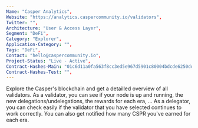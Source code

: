 ```yaml
---
Name: "Casper Analytics",
Website: "https://analytics.caspercommunity.io/validators",
Twitter: "",
Architecture: "User & Access Layer",
Segment: "DeFi",
Category: "Explorer",
Application-Category: "",
Tags: "DeFi",
Contact: "hello@caspercommunity.io",
Project-Status: "Live - Active",
Contract-Hashes-Main: "01c6d11a0fa563f8cc3ed5e967d5901c80004bdcde6250ddea18af2b4eae0a902d",
Contract-Hashes-Test: "",
---
```

<!--lang:en--> 
Explore the Casper's blockchain and get a detailled overview of all validators.
As a validator, you can see if your node is up and running, the new delegations/undelegations, the rewards for each era, ...
As a delegator, you can check easily if the validator that you have selected continues to work correctly. You can also get notified how many CSPR you've earned for each era.
<!--lang:es--] 
Explore la cadena de bloques de Casper y obtenga una descripción detallada de todos los validadores.
Como validador, puedes ver si tu nodo está funcionando, las nuevas delegaciones/delegaciones, las recompensas de cada era,...
Como delegante, puedes comprobar fácilmente si el validador que has seleccionado sigue funcionando correctamente. También puede recibir una notificación de cuántos CSPR ha ganado para cada era.
<!--lang:de--] 
Erkunden Sie die Blockchain von Casper und erhalten Sie einen detaillierten Überblick über alle Validatoren.
Als Validierer können Sie sehen, ob Ihr Knoten betriebsbereit ist, die neuen Delegationen/Delegierungen, die Belohnungen für jede Ära, ...
Als Delegierer können Sie ganz einfach überprüfen, ob der von Ihnen ausgewählte Validator weiterhin korrekt funktioniert. Sie können auch benachrichtigt werden, wie viele CSPR Sie für jede Ära verdient haben.
<!--lang:fr--] 
Explorez la blockchain de Casper et obtenez un aperçu détaillé de tous les validateurs.
En tant que validateur, vous pouvez voir si votre nœud est opérationnel, les nouvelles délégations/non-délégations, les récompenses pour chaque ère, ...
En tant que délégant, vous pouvez vérifier facilement si le validateur que vous avez sélectionné continue de fonctionner correctement. Vous pouvez également être informé du nombre de CSPR que vous avez gagnés pour chaque ère.
<!--lang:pl--] 
Poznaj blockchain Caspera i uzyskaj szczegółowy przegląd wszystkich walidatorów.
Jako walidator możesz zobaczyć, czy twój węzeł działa, nowe delegacje/undelegacje, nagrody za każdą erę, ...
Jako delegator możesz łatwo sprawdzić, czy wybrany walidator nadal działa poprawnie. Możesz także otrzymać powiadomienie o liczbie CSPR zdobytych w każdej epoce.
<!--lang:uk--] 
Дослідіть блокчейн Casper і отримайте детальний огляд усіх валідаторів.
Як валідатор ви можете бачити, чи працює ваш вузол, нові делегування/скасування делегування, винагороди за кожну епоху, ...
Як делегатор, ви можете легко перевірити, чи валідатор, який ви вибрали, продовжує працювати правильно. Ви також можете отримати сповіщення, скільки CSPR ви заробили за кожну епоху.
[!--lang:*-->  
